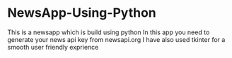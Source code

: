 # NewsApp-Using-Python
This is a newsapp which is build using python 
In this app you need to generate your news api key from newsapi.org 
I have also used tkinter for a smooth user friendly exprience 
